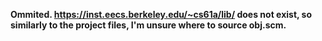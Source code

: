 **Ommited. https://inst.eecs.berkeley.edu/~cs61a/lib/ does not exist, so similarly to the project files, I'm unsure where to source obj.scm.**